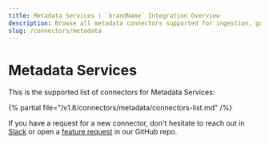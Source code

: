 ```yaml
---
title: Metadata Services | `brandName` Integration Overview
description: Browse all metadata connectors supported for ingestion, governance, and classification workflows.
slug: /connectors/metadata
---
```


# Metadata Services

This is the supported list of connectors for Metadata Services:

{% partial file="/v1.8/connectors/metadata/connectors-list.md" /%}

If you have a request for a new connector, don't hesitate to reach out in [Slack](https://slack.open-metadata.org/) or
open a [feature request](https://github.com/open-metadata/OpenMetadata/issues/new/choose) in our GitHub repo.
